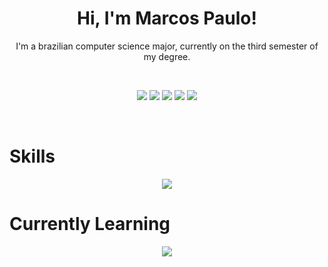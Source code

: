 <div align="center">

# Hi, I'm Marcos Paulo!

I'm a brazilian computer science major, currently on the third semester of my degree.

<br> 

  
  ![](http://github-profile-summary-cards.vercel.app/api/cards/profile-details?username=marcoslaine&theme=dracula)
  ![](http://github-profile-summary-cards.vercel.app/api/cards/repos-per-language?username=marcoslaine&theme=dracula)
  ![](http://github-profile-summary-cards.vercel.app/api/cards/most-commit-language?username=marcoslaine&theme=dracula)
  ![](http://github-profile-summary-cards.vercel.app/api/cards/stats?username=marcoslaine&theme=dracula)
  ![](http://github-profile-summary-cards.vercel.app/api/cards/productive-time?username=marcoslaine&theme=dracula&utcOffset=8)



<br>

</div>

# Skills
<p align="center">
  <a href="https://skillicons.dev">
    <img src="https://skillicons.dev/icons?i=c,cpp,py,html,css,javascript,vscode,java,cs,dotnet" />
  </a>
</p>


# Currently Learning
<p align="center">
  <a href="https://skillicons.dev">
    <img src="https://skillicons.dev/icons?i=visualstudio,linux,nodejs,react" />
  </a>
</p>
